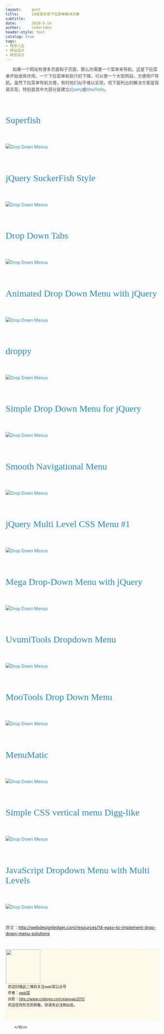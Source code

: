 ```yaml
---
layout:     post
title:      14容易实现下拉菜单解决方案
subtitle:   
date:       2020-5-14
author:     coderidea
header-style: text
catalog: true
tags:
- 程序人生
- 网站设计
- 网页设计
--- 
```

<div class="postBody">
			<div id="cnblogs_post_body" class="blogpost-body"><p><span style="color:#4c4c4c;font-family:Arial, sans-serif;line-height:22px;"><span>      </span><span>如果一个网站有很多页面和子页面，那么你需要一个菜单来导航</span></span><span style="color:#4c4c4c;font-family:Arial, sans-serif;line-height:22px;"><span>。</span><span>这是下拉菜单开始发挥作用。</span><span>一个下拉菜单和执行的下降，可以使一个大型网站，方便用户导航。</span></span><span style="color:#4c4c4c;font-family:Arial, sans-serif;line-height:22px;"><span>虽然下拉菜单导航方便，有时他们似乎难以实现，但下面列出的解决方案是容易实现，特别是其中大部分是建立</span></span><span style="text-decoration:none;color:#2b8dc0;font-family:Arial, sans-serif;line-height:22px;"><span>jQuery</span></span><span style="color:#4c4c4c;font-family:Arial, sans-serif;line-height:22px;"><span>或</span></span><span style="text-decoration:none;color:#2b8dc0;font-family:Arial, sans-serif;line-height:22px;"><span>MooTools</span></span><span style="text-decoration:none;color:#4c4c4c;font-family:Arial, sans-serif;line-height:22px;"><span>。</span></span></p>
<p> </p>
<h3 style="margin-left:0px;font-family:Georgia, 'Nimbus Roman No9 L', serif;font-weight:normal;line-height:1.1em;font-size:30px;"><a style="text-decoration:none;color:#2b8dc0;" href="http://users.tpg.com.au/j_birch/plugins/superfish/#sample1">Superfish</a></h3>
<p> </p>
<p style="line-height:1.6em;margin-left:0px;"><a style="text-decoration:none;color:#2b8dc0;" href="http://users.tpg.com.au/j_birch/plugins/superfish/#sample1"><img style="border-style:none;" src="http://webdesignledger.com/wp-content/uploads/2009/08/drop_downs_3.jpg" alt="Drop Down Menus" /></a></p>
<p> </p>
<h3 style="margin-left:0px;font-family:Georgia, 'Nimbus Roman No9 L', serif;font-weight:normal;line-height:1.1em;font-size:30px;"><a style="text-decoration:none;color:#2b8dc0;" href="http://be.twixt.us/jquery/suckerFish.php">jQuery SuckerFish Style</a></h3>
<p> </p>
<p style="line-height:1.6em;margin-left:0px;"><a style="text-decoration:none;color:#2b8dc0;" href="http://be.twixt.us/jquery/suckerFish.php"><img style="border-style:none;" src="http://webdesignledger.com/wp-content/uploads/2009/08/drop_downs_4.jpg" alt="Drop Down Menus" /></a></p>
<p> </p>
<h3 style="margin-left:0px;font-family:Georgia, 'Nimbus Roman No9 L', serif;font-weight:normal;line-height:1.1em;font-size:30px;"><a style="text-decoration:none;color:#2b8dc0;" href="http://dynamicdrive.com/dynamicindex1/droptabmenu.htm">Drop Down Tabs</a></h3>
<p> </p>
<p style="line-height:1.6em;margin-left:0px;"><a style="text-decoration:none;color:#2b8dc0;" href="http://dynamicdrive.com/dynamicindex1/droptabmenu.htm"><img style="border-style:none;" src="http://webdesignledger.com/wp-content/uploads/2009/08/drop_downs_13.jpg" alt="Drop Down Menus" /></a></p>
<p> </p>
<h3 style="margin-left:0px;font-family:Georgia, 'Nimbus Roman No9 L', serif;font-weight:normal;line-height:1.1em;font-size:30px;"><a style="text-decoration:none;color:#2b8dc0;" href="http://www.clarklab.net/blog/posts/animated-drop-down-menu-with-jquery/">Animated Drop Down Menu with jQuery</a></h3>
<p> </p>
<p style="line-height:1.6em;margin-left:0px;"><a style="text-decoration:none;color:#2b8dc0;" href="http://www.clarklab.net/blog/posts/animated-drop-down-menu-with-jquery/"><img style="border-style:none;" src="http://webdesignledger.com/wp-content/uploads/2009/08/drop_downs_5.jpg" alt="Drop Down Menus" /></a></p>
<p> </p>
<h3 style="margin-left:0px;font-family:Georgia, 'Nimbus Roman No9 L', serif;font-weight:normal;line-height:1.1em;font-size:30px;"><a style="text-decoration:none;color:#2b8dc0;" href="http://onehackoranother.com/projects/jquery/droppy/">droppy</a></h3>
<p> </p>
<p style="line-height:1.6em;margin-left:0px;"><a style="text-decoration:none;color:#2b8dc0;" href="http://onehackoranother.com/projects/jquery/droppy/"><img style="border-style:none;" src="http://webdesignledger.com/wp-content/uploads/2009/08/drop_downs_6.jpg" alt="Drop Down Menus" /></a></p>
<p> </p>
<h3 style="margin-left:0px;font-family:Georgia, 'Nimbus Roman No9 L', serif;font-weight:normal;line-height:1.1em;font-size:30px;"><a style="text-decoration:none;color:#2b8dc0;" href="http://labs.makotokw.com/s/jquery/menu">Simple Drop Down Menu for jQuery</a></h3>
<p> </p>
<p style="line-height:1.6em;margin-left:0px;"><a style="text-decoration:none;color:#2b8dc0;" href="http://labs.makotokw.com/s/jquery/menu"><img style="border-style:none;" src="http://webdesignledger.com/wp-content/uploads/2009/08/drop_downs_7.jpg" alt="Drop Down Menus" /></a></p>
<p> </p>
<h3 style="margin-left:0px;font-family:Georgia, 'Nimbus Roman No9 L', serif;font-weight:normal;line-height:1.1em;font-size:30px;"><a style="text-decoration:none;color:#2b8dc0;" href="http://www.dynamicdrive.com/dynamicindex1/ddsmoothmenu.htm">Smooth Navigational Menu</a></h3>
<p> </p>
<p style="line-height:1.6em;margin-left:0px;"><a style="text-decoration:none;color:#2b8dc0;" href="http://www.dynamicdrive.com/dynamicindex1/ddsmoothmenu.htm"><img style="border-style:none;" src="http://webdesignledger.com/wp-content/uploads/2009/08/drop_downs_1.jpg" alt="Drop Down Menus" /></a></p>
<p> </p>
<h3 style="margin-left:0px;font-family:Georgia, 'Nimbus Roman No9 L', serif;font-weight:normal;line-height:1.1em;font-size:30px;"><a style="text-decoration:none;color:#2b8dc0;" href="http://www.dynamicdrive.com/style/csslibrary/item/jquery_multi_level_css_menu_horizontal_blue/">jQuery Multi Level CSS Menu #1</a></h3>
<p> </p>
<p style="line-height:1.6em;margin-left:0px;"><a style="text-decoration:none;color:#2b8dc0;" href="http://www.dynamicdrive.com/style/csslibrary/item/jquery_multi_level_css_menu_horizontal_blue/"><img style="border-style:none;" src="http://webdesignledger.com/wp-content/uploads/2009/08/drop_downs_2.jpg" alt="Drop Down Menus" /></a></p>
<p> </p>
<h3 style="margin-left:0px;font-family:Georgia, 'Nimbus Roman No9 L', serif;font-weight:normal;line-height:1.1em;font-size:30px;"><a style="text-decoration:none;color:#2b8dc0;" href="http://www.sitepoint.com/blogs/2009/03/31/make-a-mega-drop-down-menu-with-jquery/">Mega Drop-Down Menu with jQuery</a></h3>
<p> </p>
<p style="line-height:1.6em;margin-left:0px;"><a style="text-decoration:none;color:#2b8dc0;" href="http://www.sitepoint.com/blogs/2009/03/31/make-a-mega-drop-down-menu-with-jquery/"><img style="border-style:none;" src="http://webdesignledger.com/wp-content/uploads/2009/08/drop_downs_11.jpg" alt="Drop Down Menus" /></a></p>
<p> </p>
<h3 style="margin-left:0px;font-family:Georgia, 'Nimbus Roman No9 L', serif;font-weight:normal;line-height:1.1em;font-size:30px;"><a style="text-decoration:none;color:#2b8dc0;" href="http://tools.uvumi.com/dropdown.html">UvumiTools Dropdown Menu</a></h3>
<p> </p>
<p style="line-height:1.6em;margin-left:0px;"><a style="text-decoration:none;color:#2b8dc0;" href="http://tools.uvumi.com/dropdown.html"><img style="border-style:none;" src="http://webdesignledger.com/wp-content/uploads/2009/08/drop_downs_8.jpg" alt="Drop Down Menus" /></a></p>
<p> </p>
<h3 style="margin-left:0px;font-family:Georgia, 'Nimbus Roman No9 L', serif;font-weight:normal;line-height:1.1em;font-size:30px;"><a style="text-decoration:none;color:#2b8dc0;" href="http://www.atwebresults.com/moo_tools_drop_down_menu/">MooTools Drop Down Menu</a></h3>
<p> </p>
<p style="line-height:1.6em;margin-left:0px;"><a style="text-decoration:none;color:#2b8dc0;" href="http://www.atwebresults.com/moo_tools_drop_down_menu/"><img style="border-style:none;" src="http://webdesignledger.com/wp-content/uploads/2009/08/drop_downs_9.jpg" alt="Drop Down Menus" /></a></p>
<p> </p>
<h3 style="margin-left:0px;font-family:Georgia, 'Nimbus Roman No9 L', serif;font-weight:normal;line-height:1.1em;font-size:30px;"><a style="text-decoration:none;color:#2b8dc0;" href="http://greengeckodesign.com/?q=menumatic">MenuMatic</a></h3>
<p> </p>
<p style="line-height:1.6em;margin-left:0px;"><a style="text-decoration:none;color:#2b8dc0;" href="http://greengeckodesign.com/?q=menumatic"><img style="border-style:none;" src="http://webdesignledger.com/wp-content/uploads/2009/08/drop_downs_10.jpg" alt="Drop Down Menus" /></a></p>
<p> </p>
<h3 style="margin-left:0px;font-family:Georgia, 'Nimbus Roman No9 L', serif;font-weight:normal;line-height:1.1em;font-size:30px;"><a style="text-decoration:none;color:#2b8dc0;" href="http://woork.blogspot.com/2008/01/simple-css-vertical-menu-digg-like.html">Simple CSS vertical menu Digg-like</a></h3>
<p> </p>
<p style="line-height:1.6em;margin-left:0px;"><a style="text-decoration:none;color:#2b8dc0;" href="http://woork.blogspot.com/2008/01/simple-css-vertical-menu-digg-like.html"><img style="border-style:none;" src="http://webdesignledger.com/wp-content/uploads/2009/08/drop_downs_12.jpg" alt="Drop Down Menus" /></a></p>
<p> </p>
<h3 style="margin-left:0px;font-family:Georgia, 'Nimbus Roman No9 L', serif;font-weight:normal;line-height:1.1em;font-size:30px;"><a style="text-decoration:none;color:#2b8dc0;" href="http://www.leigeber.com/2008/11/drop-down-menu/">JavaScript Dropdown Menu with Multi Levels</a></h3>
<p> </p>
<p style="line-height:1.6em;margin-left:0px;"><a style="text-decoration:none;color:#2b8dc0;" href="http://www.leigeber.com/2008/11/drop-down-menu/"><img style="border-style:none;" src="http://webdesignledger.com/wp-content/uploads/2009/08/drop_downs_14.jpg" alt="Drop Down Menus" /></a></p>
<p> </p>
<p><span style="color:#4c4c4c;font-family:Arial, sans-serif;line-height:22px;"><span>原文：</span></span><a href="http://webdesignledger.com/resources/14-easy-to-implement-drop-down-menu-solutions">http://webdesignledger.com/resources/14-easy-to-implement-drop-down-menu-solutions</a></p>
<div id="ckepop"> </div>
<div>
<p id="PSignature" style="line-height:20px;background:#FFFAEA no-repeat 2% 50%;font-size:12px;border:#e0e0e0 1px dashed;"><img title="web馆" src="https://files.cnblogs.com/xiaoyao2011/wx.gif" alt="" width="113" height="113" /><br />  欢迎扫描此二维码关注web馆公众号  <br />  作者：<a href="http://www.cnblogs.com/xiaoyao2011/">web馆</a>  <br />  出处：<a href="http://www.cnblogs.com/xiaoyao2011">http://www.cnblogs.com/xiaoyao2011/</a> <br />  欢迎任何形式的转载，但请务必注明出处。<br /><br /><br /></p>


</div></div><div id="MySignature"></div>
<div class="clear"></div>
<div id="blog_post_info_block">
<div id="BlogPostCategory"></div>
<div id="EntryTag"></div>
<div id="blog_post_info">
</div>
<div class="clear"></div>
<div id="post_next_prev"></div>
</div>


		</div>